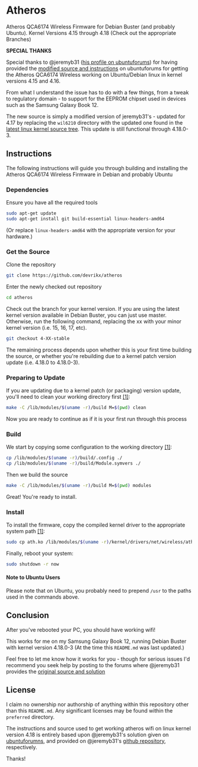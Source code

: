 # Atheros

Atheros QCA6174 Wireless Firmware for Debian Buster (and probably Ubuntu). Kernel Versions 4.15 through 4.18 (Check out the appropriate Branches)

**SPECIAL THANKS**

Special thanks to @jeremyb31 ([his profile on ubuntuforums](https://ubuntuforums.org/member.php?u=1924242)) for having provided the [modified source and instructions](https://ubuntuforums.org/showthread.php?t=2384640&page=4) on ubuntuforums for getting the Atheros QCA6174 Wireless working on Ubuntu/Debian linux in kernel versions 4.15 and 4.16.

From what I understand the issue has to do with a few things, from a tweak to regulatory domain - to support for the EEPROM chipset used in devices such as the Samsung Galaxy Book 12.

The new source is simply a modified version of jeremyb31's - updated for 4.17 by replacing the `wil6210` directory with the updated one found in the [latest linux kernel source tree](https://www.kernel.org/pub/linux/kernel/v4.x/linux-4.17.tar.xz). This update is still functional through 4.18.0-3.

## Instructions

The following instructions will guide you through building and installing the Atheros QCA6174 Wireless Firmware in Debian and probably Ubuntu

### Dependencies

Ensure you have all the required tools

```bash
sudo apt-get update
sudo apt-get install git build-essential linux-headers-amd64
```

(Or replace `linux-headers-amd64` with the appropriate version for your hardware.)

### Get the Source

Clone the repository

```bash
git clone https://github.com/devrikx/atheros
```

Enter the newly checked out repository

```bash
cd atheros
```

Check out the branch for your kernel version. If you are using the latest kernel version available in Debian Buster, you can just use master. Otherwise, run the following command, replacing the xx with your minor kernel version (i.e. 15, 16, 17, etc).

```bash
git checkout 4-XX-stable
```

The remaining process depends upon whether this is your first time building the source, or whether you're rebuilding due to a kernel patch version update (i.e. 4.18.0 to 4.18.0-3).

### Preparing to Update

If you are updating due to a kernel patch (or packaging) version update, you'll need to clean your working directory first [[1]](#note-to-ubuntu-users):

```bash
make -C /lib/modules/$(uname -r)/build M=$(pwd) clean
```

Now you are ready to continue as if it is your first run through this process

### Build

We start by copying some configuration to the working directory [[1]](#note-to-ubuntu-users):

```bash
cp /lib/modules/$(uname -r)/build/.config ./
cp /lib/modules/$(uname -r)/build/Module.symvers ./
```

Then we build the source

```bash
make -C /lib/modules/$(uname -r)/build M=$(pwd) modules
```

Great! You're ready to install.

### Install

To install the firmware, copy the compiled kernel driver to the appropriate system path [[1]](#note-to-ubuntu-users):

```bash
sudo cp ath.ko /lib/modules/$(uname -r)/kernel/drivers/net/wireless/ath
```

Finally, reboot your system:

```bash
sudo shutdown -r now
```

#### Note to Ubuntu Users

Please note that on Ubuntu, you probably need to prepend `/usr` to the paths used in the commands above.


## Conclusion

After you've rebooted your PC, you should have working wifi!

This works for me on my Samsung Galaxy Book 12, running Debian Buster with kernel version 4.18.0-3 (At the time this `README.md` was last updated.)

Feel free to let me know how it works for you - though for serious issues I'd recommend you seek help by posting to the forums where @jeremyb31 provides the [original source and solution](https://ubuntuforums.org/showthread.php?t=2384640&page=4)

## License

I claim no ownership nor authorship of anything within this repository other than this `README.md`. Any significant licenses may be found within the `preferred` directory.

The instructions and source used to get working atheros wifi on linux kernel version 4.18 is entirely based upon @jeremyb31's solution given on [ubuntuforumns](https://ubuntuforums.org/showthread.php?t=2384640&page=4), and provided on @jeremyb31's [github repository](https://github.com/jeremyb31/ath-4.15.git), respectively.

Thanks!
